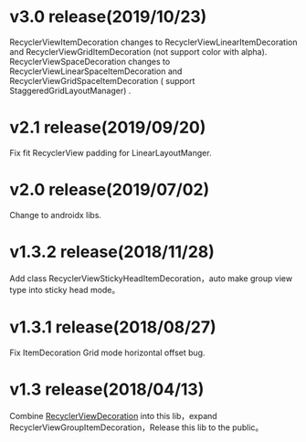 # v3.0 release(2019/10/23)
RecyclerViewItemDecoration changes to RecyclerViewLinearItemDecoration and RecyclerViewGridItemDecoration (not support color with alpha).  
RecyclerViewSpaceDecoration changes to RecyclerViewLinearSpaceItemDecoration and RecyclerViewGridSpaceItemDecoration  ( support StaggeredGridLayoutManager) .

# v2.1 release(2019/09/20)
Fix fit RecyclerView padding for LinearLayoutManger.

# v2.0 release(2019/07/02)
Change to androidx libs.

# v1.3.2 release(2018/11/28)
Add class RecyclerViewStickyHeadItemDecoration，auto make group view type into sticky head mode。

# v1.3.1 release(2018/08/27)
Fix ItemDecoration Grid mode horizontal offset bug.

# v1.3 release(2018/04/13)
Combine [RecyclerViewDecoration](https://github.com/arjinmc/RecyclerViewDecoration) into this lib，expand RecyclerViewGroupItemDecoration，Release this lib to the public。